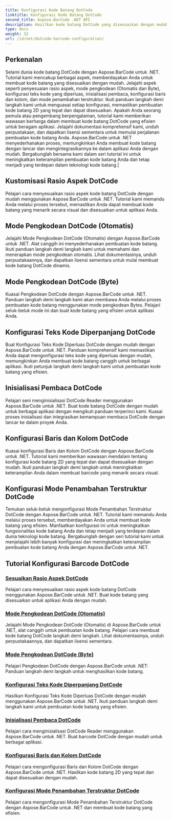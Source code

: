 ```yaml
---
title: Konfigurasi Kode Batang DotCode
linktitle: Konfigurasi Kode Batang DotCode
second_title: Aspose.BarCode .NET API
description: Hasilkan kode batang DotCode yang disesuaikan dengan mudah menggunakan Aspose.BarCode .NET. Pelajari rasio aspek, mode pengkodean, teks kode yang diperluas, dan inisialisasi pembaca.
type: docs
weight: 32
url: /id/net/dotcode-barcode-configuration/
---
```


## Perkenalan
Selami dunia kode batang DotCode dengan Aspose.BarCode untuk .NET. Tutorial kami mencakup berbagai aspek, memberdayakan Anda untuk membuat kode batang yang disesuaikan dengan mudah. Jelajahi aspek seperti penyesuaian rasio aspek, mode pengkodean (Otomatis dan Byte), konfigurasi teks kode yang diperluas, inisialisasi pembaca, konfigurasi baris dan kolom, dan mode penambahan terstruktur. Ikuti panduan langkah demi langkah kami untuk menguasai setiap konfigurasi, memastikan pembuatan kode batang 2D yang tepat dan dapat disesuaikan. Apakah Anda seorang pemula atau pengembang berpengalaman, tutorial kami memberikan wawasan berharga dalam membuat kode batang DotCode yang efisien untuk beragam aplikasi. Jelajahi dokumentasi komprehensif kami, unduh perpustakaan, dan dapatkan lisensi sementara untuk memulai perjalanan pembuatan kode batang Anda. Aspose.BarCode untuk .NET menyederhanakan proses, memungkinkan Anda membuat kode batang dengan lancar dan mengintegrasikannya ke dalam aplikasi Anda dengan mudah. Bergabunglah bersama kami dalam seri tutorial ini untuk meningkatkan keterampilan pembuatan kode batang Anda dan tetap menjadi yang terdepan dalam teknologi kode batang.|

## Kustomisasi Rasio Aspek DotCode
Pelajari cara menyesuaikan rasio aspek kode batang DotCode dengan mudah menggunakan Aspose.BarCode untuk .NET. Tutorial kami memandu Anda melalui proses tersebut, memastikan Anda dapat membuat kode batang yang menarik secara visual dan disesuaikan untuk aplikasi Anda.

## Mode Pengkodean DotCode (Otomatis)
Jelajahi Mode Pengkodean DotCode (Otomatis) dengan Aspose.BarCode untuk .NET. Alat canggih ini menyederhanakan pembuatan kode batang. Ikuti panduan langkah demi langkah kami untuk memahami dan menerapkan mode pengkodean otomatis. Lihat dokumentasinya, unduh perpustakaannya, dan dapatkan lisensi sementara untuk mulai membuat kode batang DotCode dinamis.

## Mode Pengkodean DotCode (Byte)
Kuasai Pengkodean DotCode dengan Aspose.BarCode untuk .NET. Panduan langkah demi langkah kami akan membawa Anda melalui proses pembuatan kode batang menggunakan mode pengkodean Bytes. Pelajari seluk-beluk mode ini dan buat kode batang yang efisien untuk aplikasi Anda.

## Konfigurasi Teks Kode Diperpanjang DotCode
Buat Konfigurasi Teks Kode Diperluas DotCode dengan mudah dengan Aspose.BarCode untuk .NET. Panduan komprehensif kami memastikan Anda dapat mengonfigurasi teks kode yang diperluas dengan mudah, memungkinkan Anda membuat kode batang canggih untuk berbagai aplikasi. Ikuti petunjuk langkah demi langkah kami untuk pembuatan kode batang yang efisien.

## Inisialisasi Pembaca DotCode
Pelajari seni menginisialisasi DotCode Reader menggunakan Aspose.BarCode untuk .NET. Buat kode batang DotCode dengan mudah untuk berbagai aplikasi dengan mengikuti panduan terperinci kami. Kuasai proses inisialisasi dan integrasikan kemampuan membaca DotCode dengan lancar ke dalam proyek Anda.

## Konfigurasi Baris dan Kolom DotCode
Kuasai konfigurasi Baris dan Kolom DotCode dengan Aspose.BarCode untuk .NET. Tutorial kami memberikan wawasan mendalam tentang konfigurasi kode batang 2D yang tepat dan dapat disesuaikan dengan mudah. Ikuti panduan langkah demi langkah untuk meningkatkan keterampilan Anda dalam membuat barcode yang menarik secara visual.

## Konfigurasi Mode Penambahan Terstruktur DotCode

Temukan seluk-beluk mengonfigurasi Mode Penambahan Terstruktur DotCode dengan Aspose.BarCode untuk .NET. Tutorial kami memandu Anda melalui proses tersebut, memberdayakan Anda untuk membuat kode batang yang efisien. Manfaatkan konfigurasi ini untuk meningkatkan fungsionalitas kode batang Anda dan tetap menjadi yang terdepan dalam dunia teknologi kode batang. Bergabunglah dengan seri tutorial kami untuk menjelajahi lebih banyak konfigurasi dan meningkatkan keterampilan pembuatan kode batang Anda dengan Aspose.BarCode untuk .NET.

## Tutorial Konfigurasi Barcode DotCode
### [Sesuaikan Rasio Aspek DotCode](./dotcode-aspect-ratio-customization/)
Pelajari cara menyesuaikan rasio aspek kode batang DotCode menggunakan Aspose.BarCode untuk .NET. Buat kode batang yang disesuaikan untuk aplikasi Anda dengan mudah.
### [Mode Pengkodean DotCode (Otomatis)](./dotcode-encoding-mode-auto/)
Jelajahi Mode Pengkodean DotCode (Otomatis) di Aspose.BarCode untuk .NET, alat canggih untuk pembuatan kode batang. Pelajari cara membuat kode batang DotCode langkah demi langkah. Lihat dokumentasinya, unduh perpustakaannya, dan dapatkan lisensi sementara.
### [Mode Pengkodean DotCode (Byte)](./dotcode-encoding-mode-bytes/)
Pelajari Pengkodean DotCode dengan Aspose.BarCode untuk .NET: Panduan langkah demi langkah untuk menghasilkan kode batang.
### [Konfigurasi Teks Kode Diperpanjang DotCode](./dotcode-extended-code-text-configuration/)
Hasilkan Konfigurasi Teks Kode Diperluas DotCode dengan mudah menggunakan Aspose.BarCode untuk .NET. Ikuti panduan langkah demi langkah kami untuk pembuatan kode batang yang efisien.
### [Inisialisasi Pembaca DotCode](./dotcode-reader-initialization/)
Pelajari cara menginisialisasi DotCode Reader menggunakan Aspose.BarCode untuk .NET. Buat barcode DotCode dengan mudah untuk berbagai aplikasi.
### [Konfigurasi Baris dan Kolom DotCode](./dotcode-rows-columns-configuration/)
Pelajari cara mengonfigurasi Baris dan Kolom DotCode dengan Aspose.BarCode untuk .NET. Hasilkan kode batang 2D yang tepat dan dapat disesuaikan dengan mudah.
### [Konfigurasi Mode Penambahan Terstruktur DotCode](./dotcode-structured-append-mode-configuration/)
Pelajari cara mengonfigurasi Mode Penambahan Terstruktur DotCode dengan Aspose.BarCode untuk .NET dan membuat kode batang yang efisien.